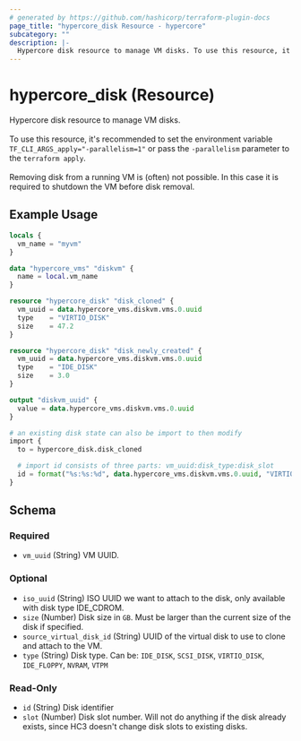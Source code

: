 ```yaml
---
# generated by https://github.com/hashicorp/terraform-plugin-docs
page_title: "hypercore_disk Resource - hypercore"
subcategory: ""
description: |-
  Hypercore disk resource to manage VM disks. To use this resource, it's recommended to set the environment variable TF_CLI_ARGS_apply="-parallelism=1" or pass the -parallelism parameter to the terraform apply. Removing disk from a running VM is (often) not possible. In this case it is required to shutdown the VM before disk removal.
---
```


# hypercore_disk (Resource)

Hypercore disk resource to manage VM disks. <br><br>To use this resource, it's recommended to set the environment variable `TF_CLI_ARGS_apply="-parallelism=1"` or pass the `-parallelism` parameter to the `terraform apply`.<br><br> Removing disk from a running VM is (often) not possible. In this case it is required to shutdown the VM before disk removal.

## Example Usage

```terraform
locals {
  vm_name = "myvm"
}

data "hypercore_vms" "diskvm" {
  name = local.vm_name
}

resource "hypercore_disk" "disk_cloned" {
  vm_uuid = data.hypercore_vms.diskvm.vms.0.uuid
  type    = "VIRTIO_DISK"
  size    = 47.2
}

resource "hypercore_disk" "disk_newly_created" {
  vm_uuid = data.hypercore_vms.diskvm.vms.0.uuid
  type    = "IDE_DISK"
  size    = 3.0
}

output "diskvm_uuid" {
  value = data.hypercore_vms.diskvm.vms.0.uuid
}

# an existing disk state can also be import to then modify
import {
  to = hypercore_disk.disk_cloned

  # import id consists of three parts: vm_uuid:disk_type:disk_slot
  id = format("%s:%s:%d", data.hypercore_vms.diskvm.vms.0.uuid, "VIRTIO_DISK", 1)
}
```

<!-- schema generated by tfplugindocs -->
## Schema

### Required

- `vm_uuid` (String) VM UUID.

### Optional

- `iso_uuid` (String) ISO UUID we want to attach to the disk, only available with disk type IDE_CDROM.
- `size` (Number) Disk size in `GB`. Must be larger than the current size of the disk if specified.
- `source_virtual_disk_id` (String) UUID of the virtual disk to use to clone and attach to the VM.
- `type` (String) Disk type. Can be: `IDE_DISK`, `SCSI_DISK`, `VIRTIO_DISK`, `IDE_FLOPPY`, `NVRAM`, `VTPM`

### Read-Only

- `id` (String) Disk identifier
- `slot` (Number) Disk slot number. Will not do anything if the disk already exists, since HC3 doesn't change disk slots to existing disks.

